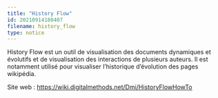 ```yaml
---
title: "History Flow"
id: 20210914180407
filename: history_flow
type: notice
---
```


History Flow est un outil de visualisation des documents dynamiques et évolutifs et de visualisation des interactions de plusieurs auteurs. Il est notamment utilisé pour visualiser l’historique d’évolution des pages wikipédia.

Site web : <https://wiki.digitalmethods.net/Dmi/HistoryFlowHowTo>

